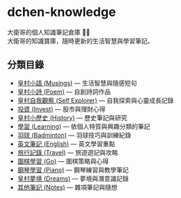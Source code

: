 # dchen-knowledge

大衛哥的個人知識筆記倉庫 🧠📘  
大衛哥的知識寶庫，隨時更新的生活智慧與學習筆記。

## 分類目錄
- [皇村小語 (Musings)](./musings/) — 生活智慧與隨感短句  
- [皇村小詩 (Poem)](./poem/) — 自創詩詞作品  
- [皇村自我觀察 (Self Explorer)](./self-explorer/) — 自我探索與心靈成長記錄  
- [投資 (Invest)](./invest/) — 股市與理財心得  
- [皇村小歷史 (History)](./history/) — 歷史筆記與研究  
- [學習 (Learning)](./learning/) — 依個人特質與興趣分類的筆記  
- [羽球 (Badminton)](./badminton/) — 羽球技巧與訓練紀錄  
- [英文筆記 (English)](./english/) — 英文學習重點  
- [旅行記錄 (Travel)](./travel/) — 旅遊遊記與攻略  
- [圍棋學習 (Go)](./go/) — 圍棋策略與心得  
- [鋼琴學習 (Piano)](./piano/) — 鋼琴練習與教學筆記  
- [皇村夢境 (Dreams)](./dreams/) — 夢境與潛意識記錄  
- [其他筆記 (Notes)](./notes/) — 雜項筆記與隨想  
